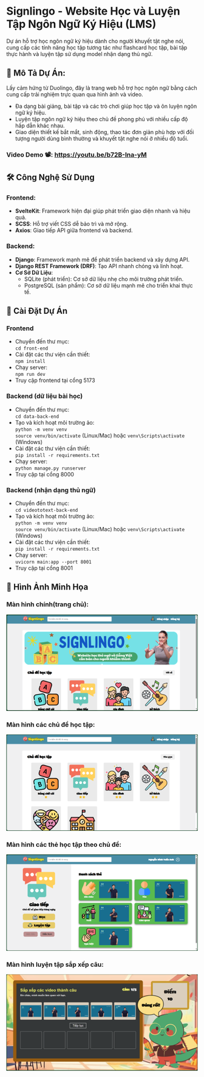 # Signlingo - Website Học và Luyện Tập Ngôn Ngữ Ký Hiệu (LMS)
Dự án hỗ trợ học ngôn ngữ ký hiệu dành cho người khuyết tật nghe nói, cung cấp các tính năng học tập tương tác như flashcard học tập, bài tập thực hành và luyện tập sử dụng model nhận dạng thủ ngữ.

## 📖 Mô Tả Dự Án:
Lấy cảm hứng từ Duolingo, đây là trang web hỗ trợ học ngôn ngữ bằng cách cung cấp trải nghiệm trực quan qua hình ảnh và video.
- Đa dạng bài giảng, bài tập và các trò chơi giúp học tập và ôn luyện ngôn ngữ ký hiệu.
- Luyện tập ngôn ngữ ký hiệu theo chủ đề phong phú với nhiều cấp độ hấp dẫn khác nhau.
- Giao diện thiết kế bắt mắt, sinh động, thao tác đơn giản phù hợp với đối tượng người dùng bình thường và khuyết tật nghe nói ở nhiều độ tuổi.

### Video Demo 📽️: https://youtu.be/b72B-Ina-yM


## 🛠️ Công Nghệ Sử Dụng 
### Frontend:
- **SvelteKit**: Framework hiện đại giúp phát triển giao diện nhanh và hiệu quả.
- **SCSS**: Hỗ trợ viết CSS dễ bảo trì và mở rộng.
- **Axios**: Giao tiếp API giữa frontend và backend.
### Backend:
- **Django**: Framework mạnh mẽ để phát triển backend và xây dựng API.
- **Django REST Framework (DRF)**: Tạo API nhanh chóng và linh hoạt.
- **Cơ Sở Dữ Liệu**:
  - SQLite (phát triển): Cơ sở dữ liệu nhẹ cho môi trường phát triển.
  - PostgreSQL (sản phẩm): Cơ sở dữ liệu mạnh mẽ cho triển khai thực tế.

## 🚀 Cài Đặt Dự Án
### Frontend
- Chuyển đến thư mục:  
`cd front-end`  
- Cài đặt các thư viện cần thiết:  
`npm install`  
- Chạy server:  
`npm run dev`  
- Truy cập frontend tại cổng 5173

### Backend (dữ liệu bài học)
- Chuyển đến thư mục:  
`cd data-back-end`  
- Tạo và kích hoạt môi trường ảo:  
`python -m venv venv`  
`source venv/bin/activate` (Linux/Mac) hoặc `venv\Scripts\activate` (Windows)  
- Cài đặt các thư viện cần thiết:  
`pip install -r requirements.txt`  
- Chạy server:  
`python manage.py runserver`  
- Truy cập tại cổng 8000

### Backend (nhận dạng thủ ngữ)
- Chuyển đến thư mục:  
`cd videototext-back-end`  
- Tạo và kích hoạt môi trường ảo:  
`python -m venv venv`  
`source venv/bin/activate` (Linux/Mac) hoặc `venv\Scripts\activate` (Windows)  
- Cài đặt các thư viện cần thiết:  
`pip install -r requirements.txt`  
- Chạy server:  
`uvicorn main:app --port 8001`  
- Truy cập tại cổng 8001

## 📸 Hình Ảnh Minh Họa
### Màn hình chính(trang chủ):
![image](images/image1.png)
### Màn hình các chủ đề học tập:
![image](images/image2.png)
### Màn hình các thẻ học tập theo chủ đề:
![image](images/image3.png)
### Màn hình luyện tập sắp xếp câu: 
![image](images/image4.png)
